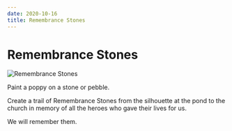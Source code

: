 ```yaml
---
date: 2020-10-16
title: Remembrance Stones
---
```




# Remembrance Stones

![Remembrance Stones](remembrance.png)


Paint a poppy on a stone or pebble.

Create a trail of Remembrance Stones from the silhouette at the pond to the church in memory of all the heroes who gave their lives for us.

We will remember them.	      


